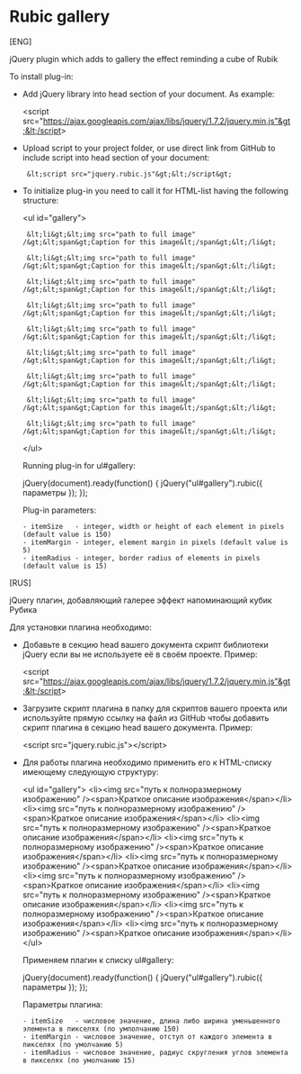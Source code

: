 Rubic gallery
========



[ENG]

jQuery plugin which adds to gallery the effect reminding a cube of Rubik

To install plug-in:

 - Add jQuery library into head section of your document. As example:

    &lt;script src="https://ajax.googleapis.com/ajax/libs/jquery/1.7.2/jquery.min.js"&gt;&lt;/script&gt;

 - Upload script to your project folder, or use direct link from GitHub to include script 
   into head section of your document:

		&lt;script src="jquery.rubic.js"&gt;&lt;/script&gt;

 - To initialize plug-in you need to call it for HTML-list having the following structure:

    &lt;ul id="gallery"&gt;
    
      	&lt;li&gt;&lt;img src="path to full image" /&gt;&lt;span&gt;Caption for this image&lt;/span&gt;&lt;/li&gt;
      	
      	&lt;li&gt;&lt;img src="path to full image" /&gt;&lt;span&gt;Caption for this image&lt;/span&gt;&lt;/li&gt;
      	
      	&lt;li&gt;&lt;img src="path to full image" /&gt;&lt;span&gt;Caption for this image&lt;/span&gt;&lt;/li&gt;
      	
      	&lt;li&gt;&lt;img src="path to full image" /&gt;&lt;span&gt;Caption for this image&lt;/span&gt;&lt;/li&gt;
      	
      	&lt;li&gt;&lt;img src="path to full image" /&gt;&lt;span&gt;Caption for this image&lt;/span&gt;&lt;/li&gt;
      	
      	&lt;li&gt;&lt;img src="path to full image" /&gt;&lt;span&gt;Caption for this image&lt;/span&gt;&lt;/li&gt;
      	
      	&lt;li&gt;&lt;img src="path to full image" /&gt;&lt;span&gt;Caption for this image&lt;/span&gt;&lt;/li&gt;
      	
      	&lt;li&gt;&lt;img src="path to full image" /&gt;&lt;span&gt;Caption for this image&lt;/span&gt;&lt;/li&gt;
      	
      	&lt;li&gt;&lt;img src="path to full image" /&gt;&lt;span&gt;Caption for this image&lt;/span&gt;&lt;/li&gt;
      	
    &lt;/ul&gt;
    
    

    Running plug-in for ul#gallery:

    jQuery(document).ready(function() {
      jQuery("ul#gallery").rubic({ параметры });
    });

    Plug-in parameters:

       - itemSize   - integer, width or height of each element in pixels (default value is 150)
       - itemMargin - integer, element margin in pixels (default value is 5)
       - itemRadius - integer, border radius of elements in pixels (default value is 15)




[RUS]

jQuery плагин, добавляющий галерее эффект напоминающий кубик Рубика

Для установки плагина необходимо:

 - Добавьте в секцию head вашего документа скрипт библиотеки jQuery если вы не используете её в своём проекте.
   Пример:

    &lt;script src="https://ajax.googleapis.com/ajax/libs/jquery/1.7.2/jquery.min.js"&gt;&lt;/script&gt;

 - Загрузите скрипт плагина в папку для скриптов вашего проекта или используйте прямую ссылку на файл из GitHub чтобы
   добавить скрипт плагина в секцию head вашего документа. Пример:

  	&lt;script src="jquery.rubic.js"&gt;&lt;/script&gt;

 - Для работы плагина необходимо применить его к HTML-списку имеющему следующую структуру:

    &lt;ul id="gallery"&gt;
      &lt;li&gt;&lt;img src="путь к полноразмерному изображению" /&gt;&lt;span&gt;Краткое описание изображения&lt;/span&gt;&lt;/li&gt;
      &lt;li&gt;&lt;img src="путь к полноразмерному изображению" /&gt;&lt;span&gt;Краткое описание изображения&lt;/span&gt;&lt;/li&gt;
      &lt;li&gt;&lt;img src="путь к полноразмерному изображению" /&gt;&lt;span&gt;Краткое описание изображения&lt;/span&gt;&lt;/li&gt;
      &lt;li&gt;&lt;img src="путь к полноразмерному изображению" /&gt;&lt;span&gt;Краткое описание изображения&lt;/span&gt;&lt;/li&gt;
      &lt;li&gt;&lt;img src="путь к полноразмерному изображению" /&gt;&lt;span&gt;Краткое описание изображения&lt;/span&gt;&lt;/li&gt;
      &lt;li&gt;&lt;img src="путь к полноразмерному изображению" /&gt;&lt;span&gt;Краткое описание изображения&lt;/span&gt;&lt;/li&gt;
      &lt;li&gt;&lt;img src="путь к полноразмерному изображению" /&gt;&lt;span&gt;Краткое описание изображения&lt;/span&gt;&lt;/li&gt;
      &lt;li&gt;&lt;img src="путь к полноразмерному изображению" /&gt;&lt;span&gt;Краткое описание изображения&lt;/span&gt;&lt;/li&gt;
      &lt;li&gt;&lt;img src="путь к полноразмерному изображению" /&gt;&lt;span&gt;Краткое описание изображения&lt;/span&gt;&lt;/li&gt;
    &lt;/ul&gt;
    

    Применяем плагин к списку ul#gallery:

  	jQuery(document).ready(function() {
			jQuery("ul#gallery").rubic({ параметры });
		});

    Параметры плагина:

       - itemSize   - числовое значение, длина либо ширина уменьшенного элемента в пикселях (по умполчанию 150)
       - itemMargin - числовое значение, отступ от каждого элемента в пикселях (по умолчанию 5)
       - itemRadius - числовое значение, радиус скругления углов элемента в пикселях (по умолчанию 15)

